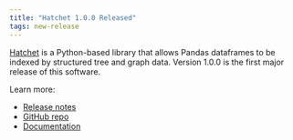 ```yaml
---
title: "Hatchet 1.0.0 Released"
tags: new-release
---
```


[Hatchet](https://github.com/LLNL/hatchet) is a Python-based library that allows Pandas dataframes to be indexed by structured tree and graph data. Version 1.0.0 is the first major release of this software.

Learn more:
- [Release notes](https://github.com/LLNL/hatchet/releases/tag/v1.0.0)
- [GitHub repo](https://github.com/LLNL/hatchet)
- [Documentation](https://hatchet.readthedocs.io/en/latest/)
